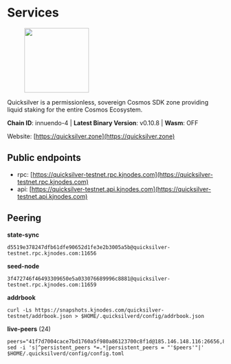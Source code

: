 # Services

<figure><img src="https://raw.githubusercontent.com/kj89/testnet_manuals/main/pingpub/logos/quicksilver.png" width="150" alt=""><figcaption></figcaption></figure>

Quicksilver is a permissionless, sovereign Cosmos SDK zone providing liquid staking for the entire Cosmos Ecosystem.

**Chain ID**: innuendo-4 | **Latest Binary Version**: v0.10.8 | **Wasm**: OFF

Website: [https://quicksilver.zone](https://quicksilver.zone)


## Public endpoints

* rpc: [https://quicksilver-testnet.rpc.kjnodes.com](https://quicksilver-testnet.rpc.kjnodes.com)
* api: [https://quicksilver-testnet.api.kjnodes.com](https://quicksilver-testnet.api.kjnodes.com)

## Peering

**state-sync**

```
d5519e378247dfb61dfe90652d1fe3e2b3005a5b@quicksilver-testnet.rpc.kjnodes.com:11656
```

**seed-node**

```
3f472746f46493309650e5a033076689996c8881@quicksilver-testnet.rpc.kjnodes.com:11659
```

**addrbook**
```
curl -Ls https://snapshots.kjnodes.com/quicksilver-testnet/addrbook.json > $HOME/.quicksilverd/config/addrbook.json
```

**live-peers** (24)
```
peers="41f7d7004cace7bd1760a5f980a86123700c8f1d@185.146.148.116:26656,858ba6bc33a6d13fdd9ddad344d788dcf91cf565@142.132.151.99:15651,d4d83e209a2b096859821228ea17475f9a487a48@23.88.0.170:15651,c9a74cdd754a8ccc9243ac2b245e4caaa78695aa@45.85.147.96:26656,c896ef12812a82eea865111c49f226849ad077db@144.76.236.90:26656,59f21cbef009678296ebb7285f87c368e8bf9202@138.199.27.235:47656,d5519e378247dfb61dfe90652d1fe3e2b3005a5b@65.109.68.190:11656,5844010472bac487748336616d450bc9f0cbc57c@65.108.72.175:29656,bdb93c655989b2c1882339fabb013317066dda56@95.214.52.138:26676,1c1ca90d704c22844570d57039ccf2e8f58e475d@80.64.208.123:26656,a37474c1f254cd4b16d924327a755c914e8e7d86@65.109.30.53:26656,9bd54719b38451d440635752081a3f52649ac92d@65.109.92.241:20026,e0f0703e9ce343c46e0ec01b19216715e817b358@65.109.85.170:28656,2013b38382d3294584dbb9f90a156978c6fa2550@5.161.142.236:11656,8a334ed2e728ca1164f8ef6ae58dd5fda31da5be@66.94.104.239:26641,6c31ea769b18d7b20b2d738df7778fb9fc3fc380@18.236.225.32:26656,8ff8a186fe9cbc70d0f34891fa051f87e561a48b@158.160.0.93:26656,7c65eaf6307530cc654d62fff271a9593643758b@23.227.200.10:26656,66f9d8f52a4637dc9215cdaa8dc2977633e52bbf@95.217.144.121:26656,13564ca7ffcc8fa6bcc6d405c96fe8c724ec17da@88.99.213.25:11656,af8cfa944802a9bd510fc3407950a15e8be86c31@213.239.217.52:30656,2096650d8586b858d3369205f3b46ac4c765bc8e@65.109.53.155:26656,f6537f3f831dd904570c782bac86090cee90c15d@65.109.92.240:26656,3da9fbcb9ec210ec1c94ebc49f46fad3d3721e77@65.108.136.39:26651"
sed -i 's|^persistent_peers *=.*|persistent_peers = "'$peers'"|' $HOME/.quicksilverd/config/config.toml
```

